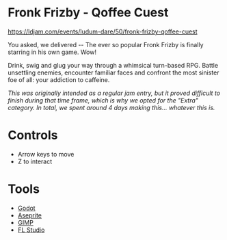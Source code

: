 # Fronk Frizby - Qoffee Cuest

https://ldjam.com/events/ludum-dare/50/fronk-frizby-qoffee-cuest

You asked, we delivered -- The ever so popular Fronk Frizby is finally starring in his own game. Wow!

Drink, swig and glug your way through a whimsical turn-based RPG. Battle unsettling enemies, encounter familiar faces and confront the most sinister foe of all: your addiction to caffeine.

*This was originally intended as a regular jam entry, but it proved difficult to finish during that time frame, which is why we opted for the "Extra" category. In total, we spent around 4 days making this... whatever this is.*

# Controls
- Arrow keys to move
- Z to interact

# Tools

- [Godot](https://godotengine.org/)
- [Aseprite](https://www.aseprite.org/)
- [GIMP](https://www.gimp.org/)
- [FL Studio](https://www.image-line.com/)
